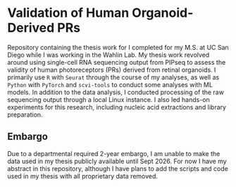 # Validation of Human Organoid-Derived PRs

Repository containing the thesis work for I completed for my M.S. at UC San Diego while I was working in the Wahlin Lab.
My thesis work revolved around using single-cell RNA sequencing output from PIPseq to assess the validity of human photoreceptors (PRs) derived from retinal organoids. I primarily use ```R``` with ```Seurat``` through the 
course of my analyses, as well as ```Python``` with ```PyTorch``` and ```scvi-tools``` to conduct some analyses with ML models. In addition to the data analysis, I conducted processing of the raw sequencing output through a local Linux instance. I also led hands-on experiments for this research, including nucleic acid extractions and library preparation. 


## Embargo

Due to a departmental required 2-year embargo, I am unable to make the data used in my thesis publicly available until Sept 2026. For now I have my abstract in this repository, although I have plans to add the scripts and code used in my thesis with all proprietary data removed.

